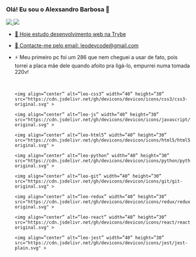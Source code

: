 ### Olá! Eu sou o Alexsandro Barbosa 👋

<div>
   <a href="#">
  <img src="https://github-readme-stats.vercel.app/api?username=lbseven7&show_icons=true&theme=tokyonight" />
        <img src="https://github-readme-stats.vercel.app/api/top-langs/?username=lbseven7&theme=blue-green" >

</div>

- 🔭 Hoje estudo desenvolvimento web na Trybe
- 🌱 Contacte-me pelo email: leodevcode@gmail.com
- ⚡ Meu primeiro pc foi um 286 que nem cheguei a usar de fato, pois torrei a placa mãe dele quando afoito pra ligá-lo, empurrei numa tomada 220v!

   <div style=”display: inline_block”><br>

      <img align=”center” alt=”leo-css3” width=”40” height=”30” src="https://cdn.jsdelivr.net/gh/devicons/devicon/icons/css3/css3-original.svg" >

      <img align=”center” alt=”leo-js” width=”40” height=”30” src="https://cdn.jsdelivr.net/gh/devicons/devicon/icons/javascript/javascript-original.svg" >

      <img align=”center” alt=”leo-html5” width=”40” height=”30” src="https://cdn.jsdelivr.net/gh/devicons/devicon/icons/html5/html5-original.svg" >

      <img align=”center” alt=”leo-python” width=”40” height=”30” src="https://cdn.jsdelivr.net/gh/devicons/devicon/icons/python/python-original.svg" >

      <img align=”center” alt=”leo-git” width=”40” height=”30” src="https://cdn.jsdelivr.net/gh/devicons/devicon/icons/git/git-original.svg" >

      <img align=”center” alt=”leo-redux” width=”40” height=”30” src="https://cdn.jsdelivr.net/gh/devicons/devicon/icons/redux/redux-original.svg" >

      <img align=”center” alt=”leo-react” width=”40” height=”30” src="https://cdn.jsdelivr.net/gh/devicons/devicon/icons/react/react-original.svg" >

      <img align=”center” alt=”leo-jest” width=”40” height=”30” src="https://cdn.jsdelivr.net/gh/devicons/devicon/icons/jest/jest-plain.svg" >

</div>

